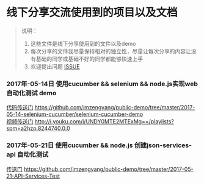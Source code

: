 # 线下分享交流使用到的项目以及文档

> 说明：   
> 1. 这些文件是线下分享使用到的文件以及demo
> 2. 每次分享的文件我尽量保持相对的独立性，尽量让每次分享的内容让没有基础的同学或基础不好的同学都能够快速上手
> 3. 欢迎提出问题 [ISSUE](https://github.com/imzengyang/public-demo/issues)

### 2017年-05-14日 使用cucumber && selenium && node.js实现web自动化测试 demo

[代码传送门](https://github.com/imzengyang/public-demo/tree/master/2017-05-14-selenium-cucumber/selenium-cucumber-demo) https://github.com/imzengyang/public-demo/tree/master/2017-05-14-selenium-cucumber/selenium-cucumber-demo  
[视频传送门](http://i.youku.com/i/UNDY0MTE2MTExMg==/playlists?spm=a2hzp.8244740.0.0) http://i.youku.com/i/UNDY0MTE2MTExMg==/playlists?spm=a2hzp.8244740.0.0  
### 2017年-05-21日 使用cucumber && node.js 创建json-services-api 自动化测试
[传送门](https://github.com/imzengyang/public-demo/tree/master/2017-05-21-API-Services-Test) https://github.com/imzengyang/public-demo/tree/master/2017-05-21-API-Services-Test